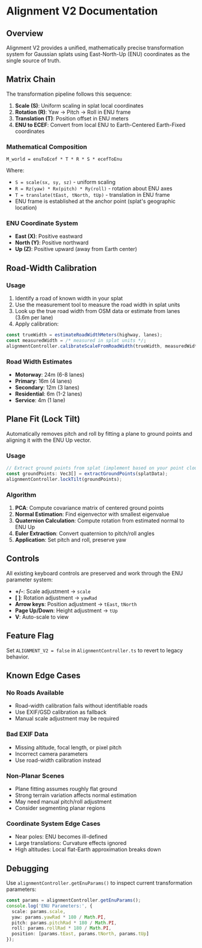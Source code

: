 # Alignment V2 Documentation

## Overview

Alignment V2 provides a unified, mathematically precise transformation system for Gaussian splats using East-North-Up (ENU) coordinates as the single source of truth.

## Matrix Chain

The transformation pipeline follows this sequence:

1. **Scale (S)**: Uniform scaling in splat local coordinates
2. **Rotation (R)**: Yaw → Pitch → Roll in ENU frame
3. **Translation (T)**: Position offset in ENU meters
4. **ENU to ECEF**: Convert from local ENU to Earth-Centered Earth-Fixed coordinates

### Mathematical Composition

```
M_world = enuToEcef * T * R * S * ecefToEnu
```

Where:
- `S = scale(sx, sy, sz)` - uniform scaling
- `R = Rz(yaw) * Rx(pitch) * Ry(roll)` - rotation about ENU axes
- `T = translate(tEast, tNorth, tUp)` - translation in ENU frame
- ENU frame is established at the anchor point (splat's geographic location)

### ENU Coordinate System

- **East (X)**: Positive eastward
- **North (Y)**: Positive northward
- **Up (Z)**: Positive upward (away from Earth center)

## Road-Width Calibration

### Usage

1. Identify a road of known width in your splat
2. Use the measurement tool to measure the road width in splat units
3. Look up the true road width from OSM data or estimate from lanes (3.6m per lane)
4. Apply calibration:

```typescript
const trueWidth = estimateRoadWidthMeters(highway, lanes);
const measuredWidth = /* measured in splat units */;
alignmentController.calibrateScaleFromRoadWidth(trueWidth, measuredWidth);
```

### Road Width Estimates

- **Motorway**: 24m (6-8 lanes)
- **Primary**: 16m (4 lanes)
- **Secondary**: 12m (3 lanes)
- **Residential**: 6m (1-2 lanes)
- **Service**: 4m (1 lane)

## Plane Fit (Lock Tilt)

Automatically removes pitch and roll by fitting a plane to ground points and aligning it with the ENU Up vector.

### Usage

```typescript
// Extract ground points from splat (implement based on your point cloud structure)
const groundPoints: Vec3[] = extractGroundPoints(splatData);
alignmentController.lockTilt(groundPoints);
```

### Algorithm

1. **PCA**: Compute covariance matrix of centered ground points
2. **Normal Estimation**: Find eigenvector with smallest eigenvalue
3. **Quaternion Calculation**: Compute rotation from estimated normal to ENU Up
4. **Euler Extraction**: Convert quaternion to pitch/roll angles
5. **Application**: Set pitch and roll, preserve yaw

## Controls

All existing keyboard controls are preserved and work through the ENU parameter system:

- **+/-**: Scale adjustment → `scale`
- **[ ]**: Rotation adjustment → `yawRad`
- **Arrow keys**: Position adjustment → `tEast`, `tNorth`
- **Page Up/Down**: Height adjustment → `tUp`
- **V**: Auto-scale to view

## Feature Flag

Set `ALIGNMENT_V2 = false` in `AlignmentController.ts` to revert to legacy behavior.

## Known Edge Cases

### No Roads Available
- Road-width calibration fails without identifiable roads
- Use EXIF/GSD calibration as fallback
- Manual scale adjustment may be required

### Bad EXIF Data
- Missing altitude, focal length, or pixel pitch
- Incorrect camera parameters
- Use road-width calibration instead

### Non-Planar Scenes
- Plane fitting assumes roughly flat ground
- Strong terrain variation affects normal estimation
- May need manual pitch/roll adjustment
- Consider segmenting planar regions

### Coordinate System Edge Cases
- Near poles: ENU becomes ill-defined
- Large translations: Curvature effects ignored
- High altitudes: Local flat-Earth approximation breaks down

## Debugging

Use `alignmentController.getEnuParams()` to inspect current transformation parameters:

```typescript
const params = alignmentController.getEnuParams();
console.log('ENU Parameters:', {
  scale: params.scale,
  yaw: params.yawRad * 180 / Math.PI,
  pitch: params.pitchRad * 180 / Math.PI,
  roll: params.rollRad * 180 / Math.PI,
  position: [params.tEast, params.tNorth, params.tUp]
});
```